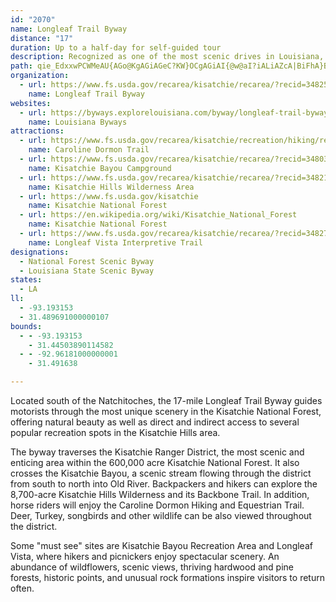 ```yaml
---
id: "2070"
name: Longleaf Trail Byway
distance: "17"
duration: Up to a half-day for self-guided tour
description: Recognized as one of the most scenic drives in Louisiana, many vistas along the 17-mile drive offer views of mesas, buttes, and sandstone outcroppings.
path: qie_EdxxwPCWMeAU{AGo@KgAGiAGeC?KW}OCgAGiAI{@w@aI?iALiAZcA|BiFhA}BpAyBfD_FDGhAeBb@_A^aAv@gC~@cCjDoFfA_Cx@oBlAuC^aAZcAj@kCBIfA}FDQHi@PeBV}EXoCn@aFLgAVoCPoCLmCBsAB_A@kA@gAGgAOkAO{@O{@i@{CQeAEiA@iAz@iLPoCv@cU@i@FiARoCLgARgAf@uCLm@Jo@Do@@cB?oMA_@AQIq@Ko@W_AI[}GoVOm@Mq@Ko@Gs@Es@As@FsH?s@Cq@Ga@I]Sm@a@aAi@qAa@eASm@Qo@Ko@Gs@c@oHIeBAq@As@BeBP_G?q@Cq@MeBCq@Aq@@s@Ds@Fq@h@eEV_B\aBpAoFLo@Fq@Bi@Ak@Aq@e@gLyAm`@kA_[KeBSaBWaB{DmTm@cD[mAe@yA_CkG}A}DoEiLyA{D_AcCc@kAI_@I_@C_@Cc@?a@\qHLuC@UNaCFq@`@iCDWbAeFFa@B_@?a@Ca@E_@K]O[]e@yIkJUUi@o@O[M]K_@Ga@Aa@Aa@Ba@F_@H_@L]~DaIRk@Rm@Lo@Jo@fBsOBa@@a@Ca@E_@I_@M]Q[SWUUWOsBiAe@Yc@[a@_@_@a@y@kAYi@Wk@Sk@{FcQQe@mDkKOc@Sm@o@sAYg@c@w@[c@oHuJgO}RiJ{LqGoIoGmIy@kA[i@q@sAcMqXq@yAq@sAu@oA{@iA_EqEg@i@{@eA_@g@_@i@q@mAgAyBGIQ]kDcH}BoE[g@[e@_@a@_@a@cA_A{BiBu@o@a@_@_@a@[i@Uk@Qm@?AWaBs@yFOwAEe@IqA]sDuAgPAq@@s@Fq@Jq@Rm@Vi@Zg@`@_@dA}@pVqRd@[f@Uf@Oh@KtASh@Kh@Od@Ud@Y~@s@`FuDjAy@TMf@Uh@Qh@MhP}CrA[rAa@n[kKbAYTEJCb@Gh@Ah@Bh@Dh@Jf@R|CtAvBv@rAb@zBl@~Bb@`C\lH|@h@JjALh@FjA@h@Eh@Kh@Od@Ud@Y`@_@\c@Zg@Vg@Tk@f@{ANm@No@Lq@NcATwBd@_IHq@No@Rm@Vi@\e@TUVS~CwB`@]`@a@RWXg@N]L]n@{B~@kDPm@Vk@\g@`@_@b@]f@Ut@W~HsBh@SjAo@|@o@TStJ_Kf@q@Vg@Tm@Nm@Jq@Du@D]???y@Bq@Ho@Ne@HOV_@`AcARU\i@Vi@z@kCHULUf@o@NQhAy@XSh@e@Za@Xe@Tg@Tq@b@cBjDcOnDeOrBuIx@aDTy@`@wAfAiDh@wAb@kAv@gBFMPYVYh@o@`@[tA{@dGiD`LuGr@a@jBwAz@s@hDeD`IaI^_@Xc@Te@Pg@Jg@Jo@P_CHy@Lk@JYLYNUTU`BsApDsCPWNURc@Vu@Tq@h@_BRgADk@Bg@?m@KiBWkCC[@y@??Js@L_@Ta@vAoBbHsIl@y@`BiCfB{CL]H]F[@[?a@C]Ia@K]u@aB}A_DKYK[UeAE]Ci@A]FcBB{@@[C]C[G[K[Ue@Wa@u@aAYe@MYM]GYE]C]By@Di@^aCLg@r@gCbD{JTu@Nw@D]?y@A]E[E[}CwK[iA}@cDo@eC_C{JsBaJc@_CcAeEQm@
organization:
  - url: https://www.fs.usda.gov/recarea/kisatchie/recarea/?recid=34825
    name: Longleaf Trail Byway
websites:
  - url: https://byways.explorelouisiana.com/byway/longleaf-trail-byway
    name: Louisiana Byways
attractions:
  - url: https://www.fs.usda.gov/recarea/kisatchie/recreation/hiking/recarea/?recid=34823&actid=50
    name: Caroline Dormon Trail
  - url: https://www.fs.usda.gov/recarea/kisatchie/recarea/?recid=34803
    name: Kisatchie Bayou Campground
  - url: https://www.fs.usda.gov/recarea/kisatchie/recarea/?recid=34821
    name: Kisatchie Hills Wilderness Area
  - url: https://www.fs.usda.gov/kisatchie
    name: Kisatchie National Forest
  - url: https://en.wikipedia.org/wiki/Kisatchie_National_Forest
    name: Kisatchie National Forest
  - url: https://www.fs.usda.gov/recarea/kisatchie/recarea/?recid=34827
    name: Longleaf Vista Interpretive Trail
designations:
  - National Forest Scenic Byway
  - Louisiana State Scenic Byway
states:
  - LA
ll:
  - -93.193153
  - 31.489691000000107
bounds:
  - - -93.193153
    - 31.44503890114582
  - - -92.96181000000001
    - 31.491638

---
```


Located south of the Natchitoches, the 17-mile Longleaf Trail Byway guides motorists through the most unique scenery in the Kisatchie National Forest, offering natural beauty as well as direct and indirect access to several popular recreation spots in the Kisatchie Hills area.

The byway traverses the Kisatchie Ranger District, the most scenic and enticing area within the 600,000 acre Kisatchie National Forest.  It also crosses the Kisatchie Bayou, a scenic stream flowing through the district from south to north into Old River. Backpackers and hikers can explore the 8,700-acre Kisatchie Hills Wilderness and its Backbone Trail. In addition, horse riders will enjoy the Caroline Dormon Hiking and Equestrian Trail. Deer, Turkey, songbirds and other wildlife can be also viewed throughout the district.

Some "must see" sites are Kisatchie Bayou Recreation Area and Longleaf Vista, where hikers and picnickers enjoy spectacular scenery. An abundance of wildflowers, scenic views, thriving hardwood and pine forests, historic points, and unusual rock formations inspire visitors to return often.
